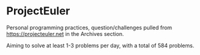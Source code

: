 # ProjectEuler

Personal programming practices, question/challenges pulled from https://projecteuler.net in the Archives section.

Aiming to solve at least 1-3 problems per day, with a total of 584 problems.

